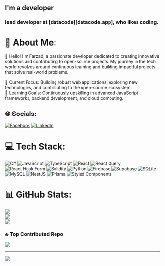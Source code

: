 
## I'm a developer

### lead  developer at [datacode][datacode.app], who likes coding.


# 💫 About Me:
👋 Hello! I'm Farzad, a passionate developer dedicated to creating innovative solutions and contributing to open-source projects. My journey in the tech world revolves around continuous learning and building impactful projects that solve real-world problems.<br><br>🔭 Current Focus: Building robust web applications, exploring new technologies, and contributing to the open-source ecosystem.<br>🌱 Learning Goals: Continuously upskilling in advanced JavaScript frameworks, backend development, and cloud computing.

## 🌐 Socials:
[![Facebook](https://img.shields.io/badge/Facebook-%231877F2.svg?logo=Facebook&logoColor=white)](https://facebook.com/farzad.developer) [![LinkedIn](https://img.shields.io/badge/LinkedIn-%230077B5.svg?logo=linkedin&logoColor=white)](https://linkedin.com/in/farzad-developer) 

# 💻 Tech Stack:
![C#](https://img.shields.io/badge/c%23-%23239120.svg?style=for-the-badge&logo=csharp&logoColor=white) ![JavaScript](https://img.shields.io/badge/javascript-%23323330.svg?style=for-the-badge&logo=javascript&logoColor=%23F7DF1E) ![TypeScript](https://img.shields.io/badge/typescript-%23007ACC.svg?style=for-the-badge&logo=typescript&logoColor=white) ![React](https://img.shields.io/badge/react-%2320232a.svg?style=for-the-badge&logo=react&logoColor=%2361DAFB) ![React Query](https://img.shields.io/badge/-React%20Query-FF4154?style=for-the-badge&logo=react%20query&logoColor=white) ![React Hook Form](https://img.shields.io/badge/React%20Hook%20Form-%23EC5990.svg?style=for-the-badge&logo=reacthookform&logoColor=white) ![Solidity](https://img.shields.io/badge/Solidity-%23363636.svg?style=for-the-badge&logo=solidity&logoColor=white) ![Python](https://img.shields.io/badge/python-3670A0?style=for-the-badge&logo=python&logoColor=ffdd54) ![Firebase](https://img.shields.io/badge/firebase-%23039BE5.svg?style=for-the-badge&logo=firebase) ![Supabase](https://img.shields.io/badge/Supabase-3ECF8E?style=for-the-badge&logo=supabase&logoColor=white) ![SQLite](https://img.shields.io/badge/sqlite-%2307405e.svg?style=for-the-badge&logo=sqlite&logoColor=white) ![MySQL](https://img.shields.io/badge/mysql-4479A1.svg?style=for-the-badge&logo=mysql&logoColor=white) ![NestJS](https://img.shields.io/badge/nestjs-%23E0234E.svg?style=for-the-badge&logo=nestjs&logoColor=white) ![Prisma](https://img.shields.io/badge/Prisma-3982CE?style=for-the-badge&logo=Prisma&logoColor=white) ![Styled Components](https://img.shields.io/badge/styled--components-DB7093?style=for-the-badge&logo=styled-components&logoColor=white)
# 📊 GitHub Stats:
![](https://github-readme-stats.vercel.app/api?username=devFarzad&theme=react&hide_border=false&include_all_commits=true&count_private=true)<br/>
![](https://github-readme-streak-stats.herokuapp.com/?user=devFarzad&theme=react&hide_border=false)<br/>
![](https://github-readme-stats.vercel.app/api/top-langs/?username=devFarzad&theme=react&hide_border=false&include_all_commits=true&count_private=true&layout=compact)

### 🔝 Top Contributed Repo
![](https://github-contributor-stats.vercel.app/api?username=devFarzad&limit=5&theme=dark&combine_all_yearly_contributions=true)

---
[![](https://visitcount.itsvg.in/api?id=devFarzad&icon=2&color=1)](https://visitcount.itsvg.in)

<!-- Proudly created with GPRM ( https://gprm.itsvg.in ) -->
